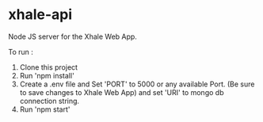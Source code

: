 # xhale-api
Node JS server for the Xhale Web App.

To run : 
1. Clone this project
2. Run 'npm install'
3. Create a .env file and Set 'PORT' to 5000 or any available Port. (Be sure to save changes to Xhale Web App) and set 'URI' to mongo db connection string.
4. Run 'npm start'
